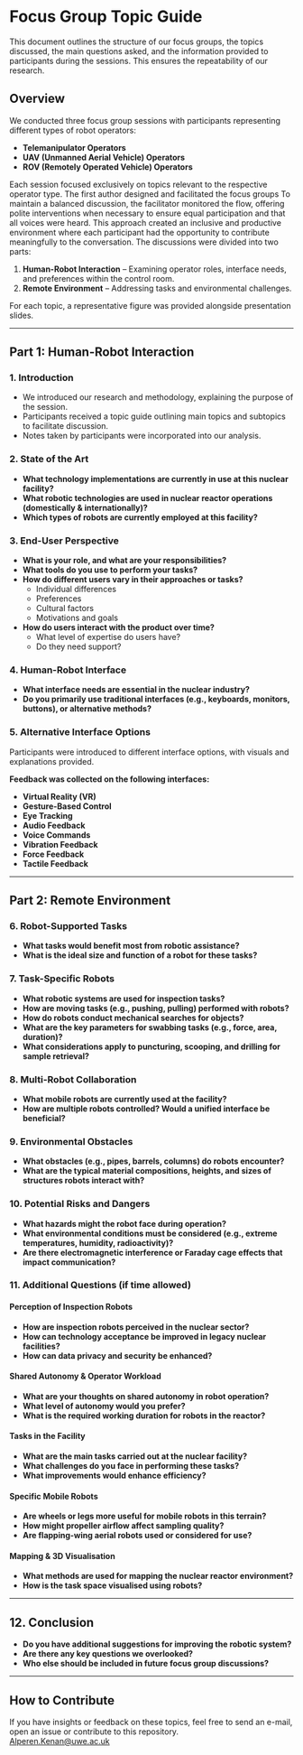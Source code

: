 # <h1>Focus Group Topic Guide</h1>

This document outlines the structure of our focus groups, the topics discussed, the main questions asked, and the information provided to participants during the sessions. This ensures the repeatability of our research.

## <h2>Overview</h2>
We conducted three focus group sessions with participants representing different types of robot operators:  
- **Telemanipulator Operators**  
- **UAV (Unmanned Aerial Vehicle) Operators**  
- **ROV (Remotely Operated Vehicle) Operators**  

Each session focused exclusively on topics relevant to the respective operator type. The first author designed and facilitated the focus groups To maintain a balanced discussion, the facilitator monitored the flow, offering polite interventions when necessary to ensure equal participation and that all voices were heard. This approach created an inclusive and productive environment where each participant had the opportunity to contribute meaningfully to the conversation. The discussions were divided into two parts:  
1. **<b>Human-Robot Interaction</b>** – Examining operator roles, interface needs, and preferences within the control room.  
2. **<b>Remote Environment</b>** – Addressing tasks and environmental challenges.  

For each topic, a representative figure was provided alongside presentation slides.

---

## <h2>Part 1: Human-Robot Interaction</h2>

### <h3>1. Introduction</h3>  
- We introduced our research and methodology, explaining the purpose of the session.  
- Participants received a topic guide outlining main topics and subtopics to facilitate discussion.  
- Notes taken by participants were incorporated into our analysis.  

### <h3>2. State of the Art</h3>  
- **What technology implementations are currently in use at this nuclear facility?**  
- **What robotic technologies are used in nuclear reactor operations (domestically & internationally)?**  
- **Which types of robots are currently employed at this facility?**  

### <h3>3. End-User Perspective</h3>  
- **What is your role, and what are your responsibilities?**  
- **What tools do you use to perform your tasks?**  
- **How do different users vary in their approaches or tasks?**  
  - Individual differences  
  - Preferences  
  - Cultural factors  
  - Motivations and goals  
- **How do users interact with the product over time?**  
  - What level of expertise do users have?  
  - Do they need support?  

### <h3>4. Human-Robot Interface</h3>  
- **What interface needs are essential in the nuclear industry?**  
- **Do you primarily use traditional interfaces (e.g., keyboards, monitors, buttons), or alternative methods?**  

### <h3>5. Alternative Interface Options</h3>  
Participants were introduced to different interface options, with visuals and explanations provided.  

**Feedback was collected on the following interfaces:**  
- **Virtual Reality (VR)**  
- **Gesture-Based Control**  
- **Eye Tracking**  
- **Audio Feedback**  
- **Voice Commands**  
- **Vibration Feedback**  
- **Force Feedback**  
- **Tactile Feedback**  

---

## <h2>Part 2: Remote Environment</h2>

### <h3>6. Robot-Supported Tasks</h3>  
- **What tasks would benefit most from robotic assistance?**  
- **What is the ideal size and function of a robot for these tasks?**  

### <h3>7. Task-Specific Robots</h3>  
- **What robotic systems are used for inspection tasks?**  
- **How are moving tasks (e.g., pushing, pulling) performed with robots?**  
- **How do robots conduct mechanical searches for objects?**  
- **What are the key parameters for swabbing tasks (e.g., force, area, duration)?**  
- **What considerations apply to puncturing, scooping, and drilling for sample retrieval?**  

### <h3>8. Multi-Robot Collaboration</h3>  
- **What mobile robots are currently used at the facility?**  
- **How are multiple robots controlled? Would a unified interface be beneficial?**  

### <h3>9. Environmental Obstacles</h3>  
- **What obstacles (e.g., pipes, barrels, columns) do robots encounter?**  
- **What are the typical material compositions, heights, and sizes of structures robots interact with?**  

### <h3>10. Potential Risks and Dangers</h3>  
- **What hazards might the robot face during operation?**  
- **What environmental conditions must be considered (e.g., extreme temperatures, humidity, radioactivity)?**  
- **Are there electromagnetic interference or Faraday cage effects that impact communication?**  

### <h3>11. Additional Questions (if time allowed)</h3>  

#### **Perception of Inspection Robots**  
- **How are inspection robots perceived in the nuclear sector?**  
- **How can technology acceptance be improved in legacy nuclear facilities?**  
- **How can data privacy and security be enhanced?**  

#### **Shared Autonomy & Operator Workload**  
- **What are your thoughts on shared autonomy in robot operation?**  
- **What level of autonomy would you prefer?**  
- **What is the required working duration for robots in the reactor?**  

#### **Tasks in the Facility**  
- **What are the main tasks carried out at the nuclear facility?**  
- **What challenges do you face in performing these tasks?**  
- **What improvements would enhance efficiency?**  

#### **Specific Mobile Robots**  
- **Are wheels or legs more useful for mobile robots in this terrain?**  
- **How might propeller airflow affect sampling quality?**  
- **Are flapping-wing aerial robots used or considered for use?**  

#### **Mapping & 3D Visualisation**  
- **What methods are used for mapping the nuclear reactor environment?**  
- **How is the task space visualised using robots?**  

---

## <h2>12. Conclusion</h2>  
- **Do you have additional suggestions for improving the robotic system?**  
- **Are there any key questions we overlooked?**  
- **Who else should be included in future focus group discussions?**  

---

## <h2>How to Contribute</h2>  
If you have insights or feedback on these topics, feel free to send an e-mail, open an issue or contribute to this repository.  
Alperen.Kenan@uwe.ac.uk
